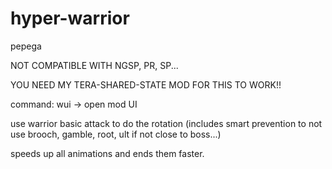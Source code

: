 # hyper-warrior
pepega

NOT COMPATIBLE WITH NGSP, PR, SP...

YOU NEED MY TERA-SHARED-STATE MOD FOR THIS TO WORK!!

command: wui -> open mod UI

use warrior basic attack to do the rotation (includes smart prevention to not use brooch, gamble, root, ult if not close to boss...)

speeds up all animations and ends them faster.
